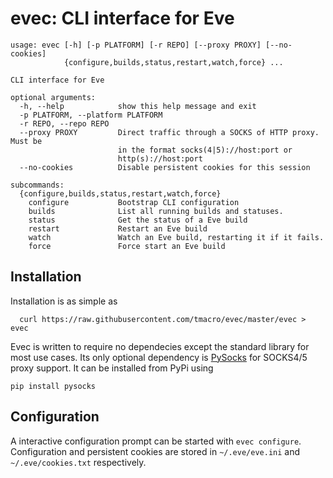 
# evec: CLI interface for Eve

```
usage: evec [-h] [-p PLATFORM] [-r REPO] [--proxy PROXY] [--no-cookies]
            {configure,builds,status,restart,watch,force} ...

CLI interface for Eve

optional arguments:
  -h, --help            show this help message and exit
  -p PLATFORM, --platform PLATFORM
  -r REPO, --repo REPO
  --proxy PROXY         Direct traffic through a SOCKS of HTTP proxy. Must be
                        in the format socks(4|5)://host:port or
                        http(s)://host:port
  --no-cookies          Disable persistent cookies for this session

subcommands:
  {configure,builds,status,restart,watch,force}
    configure           Bootstrap CLI configuration
    builds              List all running builds and statuses.
    status              Get the status of a Eve build
    restart             Restart an Eve build
    watch               Watch an Eve build, restarting it if it fails.
    force               Force start an Eve build
```

## Installation
Installation is as simple as

```shell
  curl https://raw.githubusercontent.com/tmacro/evec/master/evec > evec
```

Evec is written to require no dependecies except the standard library for most use cases.
Its only optional dependency is [PySocks](https://github.com/Anorov/PySocks) for SOCKS4/5 proxy support. It can be installed from PyPi using

```
pip install pysocks
```

## Configuration
A interactive configuration prompt can be started with `evec configure`. Configuration and persistent cookies are stored in `~/.eve/eve.ini` and `~/.eve/cookies.txt` respectively.

